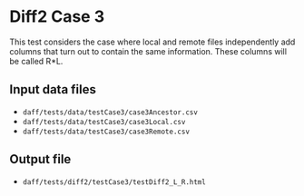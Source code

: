 # Diff2 Case 3

This test considers the case where local and remote files independently add columns that turn
out to contain the same information. These columns will be called R*L.

## Input data files

* `daff/tests/data/testCase3/case3Ancestor.csv`
* `daff/tests/data/testCase3/case3Local.csv`
* `daff/tests/data/testCase3/case3Remote.csv`

## Output file

* `daff/tests/diff2/testCase3/testDiff2_L_R.html`
